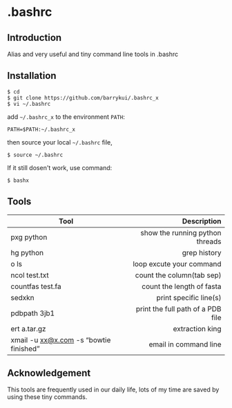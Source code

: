 # .bashrc

## Introduction

Alias and very useful and tiny command line tools in .bashrc 

## Installation

    $ cd 
    $ git clone https://github.com/barrykui/.bashrc_x
    $ vi ~/.bashrc

add `~/.bashrc_x` to the environment `PATH`:

    PATH=$PATH:~/.bashrc_x 

then source your local `~/.bashrc` file,

    $ source ~/.bashrc

If it still dosen't work, use command:

    $ bashx

## Tools


| Tool              | Description |
| ----------------- |---------------------:|
|pxg python         |show the running python threads|
|hg python          |grep history|
|o ls               |loop excute your command |
|ncol test.txt      |count the column(tab sep)   |  
|countfas test.fa   |count the length of fasta |
|sedxkn             |print specific line(s)|
|pdbpath 3jb1       |print the full path of a PDB file |
|ert  a.tar.gz      |extraction king |
|xmail -u xx@x.com -s “bowtie finished”  | email in command line |  


## Acknowledgement
This tools are frequently used in our daily life, lots of my time are saved by using these tiny commands.




